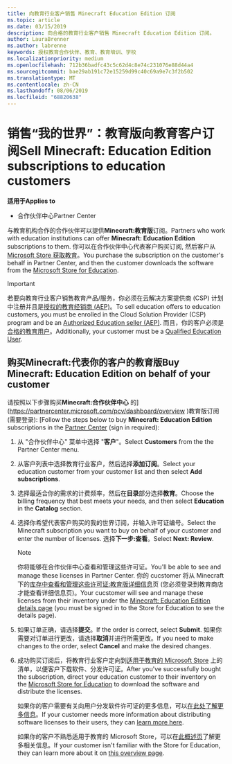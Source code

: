```yaml
---
title: 向教育行业客户销售 Minecraft Education Edition 订阅
ms.topic: article
ms.date: 03/15/2019
description: 向合格的教育行业客户销售 Minecraft Education Edition 订阅。
author: LauraBrenner
ms.author: labrenne
keywords: 授权教育合作伙伴、教育、教育培训、学校
ms.localizationpriority: medium
ms.openlocfilehash: 712b36badfc43c5c62d4c8e74c231076e88d44a4
ms.sourcegitcommit: bae29ab191c72e15259d99c40c69a9e7c3f2b502
ms.translationtype: MT
ms.contentlocale: zh-CN
ms.lasthandoff: 08/06/2019
ms.locfileid: "68820638"
---
```

# <a name="sell-minecraft-education-edition-subscriptions-to-education-customers"></a><span data-ttu-id="d3a83-104">销售“我的世界”：教育版向教育客户订阅</span><span class="sxs-lookup"><span data-stu-id="d3a83-104">Sell Minecraft: Education Edition subscriptions to education customers</span></span>

<span data-ttu-id="d3a83-105">**适用于**</span><span class="sxs-lookup"><span data-stu-id="d3a83-105">**Applies to**</span></span>

-  <span data-ttu-id="d3a83-106">合作伙伴中心</span><span class="sxs-lookup"><span data-stu-id="d3a83-106">Partner Center</span></span>

<span data-ttu-id="d3a83-107">与教育机构合作的合作伙伴可以提供**Minecraft:教育版**订阅。</span><span class="sxs-lookup"><span data-stu-id="d3a83-107">Partners who work with education institutions can offer **Minecraft: Education Edition** subscriptions to them.</span></span> <span data-ttu-id="d3a83-108">你可以在合作伙伴中心代表客户购买订阅, 然后客户从[Microsoft Store 获取教育](https://educationstore.microsoft.com)。</span><span class="sxs-lookup"><span data-stu-id="d3a83-108">You purchase the subscription on the customer's behalf in Partner Center, and then the customer downloads the software from the [Microsoft Store for Education](https://educationstore.microsoft.com).</span></span> 

>[!IMPORTANT]
><span data-ttu-id="d3a83-109">若要向教育行业客户销售教育产品/服务，你必须在云解决方案提供商 (CSP) 计划中注册并且是[授权的教育经销商 (AEP)](https://www.mepn.com)。</span><span class="sxs-lookup"><span data-stu-id="d3a83-109">To sell education offers to education customers, you must be enrolled in the Cloud Solution Provider (CSP) program and be an [Authorized Education seller (AEP)](https://www.mepn.com).</span></span> <span data-ttu-id="d3a83-110">而且，你的客户必须是[合格的教育用户](https://www.microsoftvolumelicensing.com/DocumentSearch.aspx?Mode=3&DocumentTypeId=7)。</span><span class="sxs-lookup"><span data-stu-id="d3a83-110">Additionally, your customer must be a [Qualified Education User](https://www.microsoftvolumelicensing.com/DocumentSearch.aspx?Mode=3&DocumentTypeId=7).</span></span>  

 
## <a name="buy-minecraft-education-edition-on-behalf-of-your-customer"></a><span data-ttu-id="d3a83-111">购买**Minecraft:代表你**的客户的教育版</span><span class="sxs-lookup"><span data-stu-id="d3a83-111">Buy **Minecraft: Education Edition** on behalf of your customer</span></span>

<span data-ttu-id="d3a83-112">请按照以下步骤购买**Minecraft:合作伙伴中心** 的](https://partnercenter.microsoft.com/pcv/dashboard/overview
)教育版订阅 (需要登录): [</span><span class="sxs-lookup"><span data-stu-id="d3a83-112">Follow the steps below to buy **Minecraft: Education Edition** subscriptions in the [Partner Center](https://partnercenter.microsoft.com/pcv/dashboard/overview
) (sign in required):</span></span>

  1.  <span data-ttu-id="d3a83-113">从 "合作伙伴中心" 菜单中选择 "**客户**"。</span><span class="sxs-lookup"><span data-stu-id="d3a83-113">Select **Customers** from the the Partner Center menu.</span></span>
  
  2.  <span data-ttu-id="d3a83-114">从客户列表中选择教育行业客户，然后选择**添加订阅**。</span><span class="sxs-lookup"><span data-stu-id="d3a83-114">Select your education customer from your customer list and then select **Add subscriptions**.</span></span>
  
  3.  <span data-ttu-id="d3a83-115">选择最适合你的需求的计费频率，然后在**目录**部分选择**教育**。</span><span class="sxs-lookup"><span data-stu-id="d3a83-115">Choose the billing frequency that best meets your needs, and then select **Education** in the **Catalog** section.</span></span>

  4.  <span data-ttu-id="d3a83-116">选择你希望代表客户购买的我的世界订阅，并输入许可证编号。</span><span class="sxs-lookup"><span data-stu-id="d3a83-116">Select the Minecraft subscription you want to buy on behalf of your customer and enter the number of licenses.</span></span> <span data-ttu-id="d3a83-117">选择**下一步:查看**。</span><span class="sxs-lookup"><span data-stu-id="d3a83-117">Select **Next: Review**.</span></span>

      >[!NOTE]
      ><span data-ttu-id="d3a83-118">你将能够在合作伙伴中心查看和管理这些许可证。</span><span class="sxs-lookup"><span data-stu-id="d3a83-118">You'll be able to see and manage these licenses in Partner Center.</span></span> <span data-ttu-id="d3a83-119">你的 cucstomer 将从 Minecraft 下的[库存中查看和管理这些许可证:教育版详细信息](https://educationstore.microsoft.com/store/details/minecraft-education-edition/9nblggh4r2r6)页 (您必须登录到教育商店才能查看详细信息页)。</span><span class="sxs-lookup"><span data-stu-id="d3a83-119">Your cucstomer will see and manage these licenses from their inventory under the [Minecraft: Education Edition details page](https://educationstore.microsoft.com/store/details/minecraft-education-edition/9nblggh4r2r6) (you must be signed in to the Store for Education to see the details page).</span></span> 

  5.  <span data-ttu-id="d3a83-120">如果订单正确，请选择**提交**。</span><span class="sxs-lookup"><span data-stu-id="d3a83-120">If the order is correct, select **Submit**.</span></span> <span data-ttu-id="d3a83-121">如果你需要对订单进行更改，请选择**取消**并进行所需更改。</span><span class="sxs-lookup"><span data-stu-id="d3a83-121">If you need to make changes to the order, select **Cancel** and make the desired changes.</span></span>   

  6.  <span data-ttu-id="d3a83-122">成功购买订阅后，将教育行业客户定向到[适用于教育的 Microsoft Store](https://educationstore.microsoft.com) 上的清单，以便客户下载软件、分发许可证。</span><span class="sxs-lookup"><span data-stu-id="d3a83-122">After you've successfully bought the subscription, direct your education customer to their inventory on the [Microsoft Store for Education](https://educationstore.microsoft.com) to download the software and distribute the licenses.</span></span>

      <span data-ttu-id="d3a83-123">如果你的客户需要有关向用户分发软件许可证的更多信息，可以[在此处了解更多信息](https://docs.microsoft.com/education/windows/school-get-minecraft#distribute-minecraft)。</span><span class="sxs-lookup"><span data-stu-id="d3a83-123">If your customer needs more information about distributing software licenses to their users, they can [learn more here](https://docs.microsoft.com/education/windows/school-get-minecraft#distribute-minecraft).</span></span>  
  
      <span data-ttu-id="d3a83-124">如果你的客户不熟悉适用于教育的 Microsoft Store，可以在[此概述页](https://docs.microsoft.com/microsoft-store/windows-store-for-business-overview)了解更多相关信息。</span><span class="sxs-lookup"><span data-stu-id="d3a83-124">If your customer isn't familiar with the Store for Education, they can learn more about it on [this overview page](https://docs.microsoft.com/microsoft-store/windows-store-for-business-overview).</span></span>  

      

